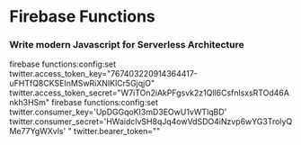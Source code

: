 # Firebase Functions
### Write modern Javascript for Serverless Architecture


firebase functions:config:set twitter.access_token_key="767403220914364417-uFHTfQ8CKSEInMSwRiXNIKlCr5GjqjO" twitter.access_token_secret="W7iTOn2iAkPFgsvk2z1Qll6CsfnlsxsRTOd46Ankh3HSm"
firebase functions:config:set twitter.consumer_key='UpDGGqoKI3mD3EOwU1vWTlqBD' twitter.consumer_secret='HWaidclvSH8qJq4owVdSDO4iNzvp6wYG3TrolyQMe77YgWXvls'
" twitter.bearer_token="" 